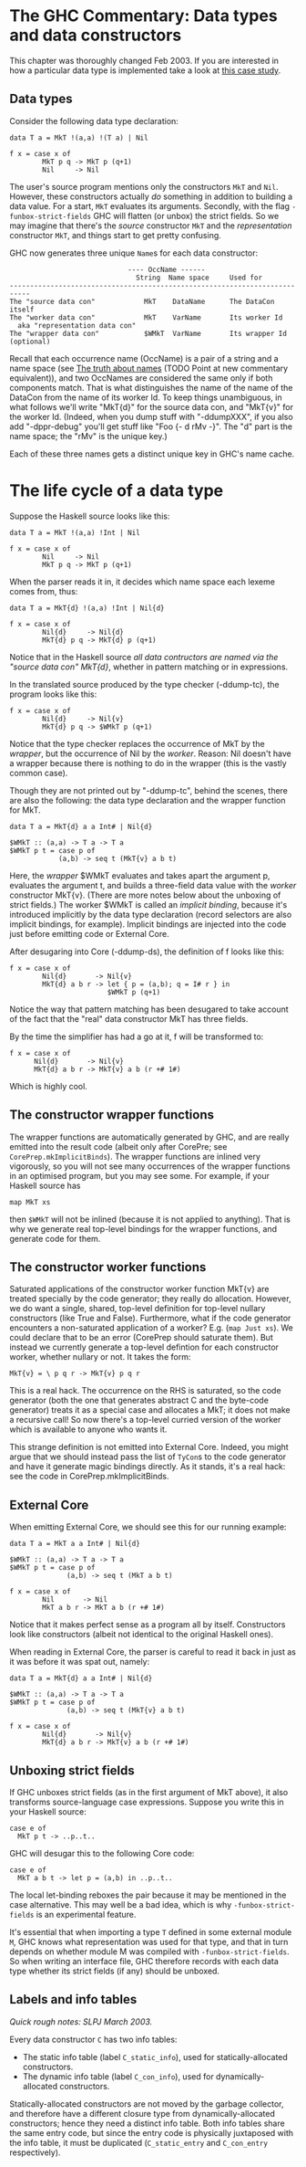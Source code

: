 # The GHC Commentary: Data types and data constructors



This chapter was thoroughly changed Feb 2003. If you are interested in how a particular data type is implemented take a look at [this case study](commentary/compiler/case-studies/bool).


## Data types



Consider the following data type declaration:


```wiki
data T a = MkT !(a,a) !(T a) | Nil

f x = case x of
        MkT p q -> MkT p (q+1)
        Nil     -> Nil
```


The user's source program mentions only the constructors `MkT` and `Nil`. However, these constructors actually *do* something in addition to building a data value. For a start, `MkT` evaluates its arguments. Secondly, with the flag `-funbox-strict-fields` GHC will flatten (or unbox) the strict fields. So we may imagine that there's the *source* constructor `MkT` and the *representation* constructor `MkT`, and things start to get pretty confusing.



GHC now generates three unique `Name`s for each data constructor:


```wiki
                             ---- OccName ------
                               String  Name space     Used for
---------------------------------------------------------------------------
The "source data con"            MkT    DataName      The DataCon itself
The "worker data con"            MkT    VarName       Its worker Id
  aka "representation data con"
The "wrapper data con"           $WMkT  VarName       Its wrapper Id (optional)
```


Recall that each occurrence name (OccName) is a pair of a string and a name space (see [
The truth about names](http://darcs.haskell.org/ghc/docs/comm/the-beast/names.html) (TODO Point at new commentary equivalent)), and two OccNames are considered the same only if both components match. That is what distinguishes the name of the name of the DataCon from the name of its worker Id. To keep things unambiguous, in what follows we'll write "MkT{d}" for the source data con, and "MkT{v}" for the worker Id. (Indeed, when you dump stuff with "-ddumpXXX", if you also add "-dppr-debug" you'll get stuff like "Foo {- d rMv -}". The "d" part is the name space; the "rMv" is the unique key.)



Each of these three names gets a distinct unique key in GHC's name cache.


# The life cycle of a data type



Suppose the Haskell source looks like this:


```wiki
data T a = MkT !(a,a) !Int | Nil

f x = case x of
        Nil     -> Nil
        MkT p q -> MkT p (q+1)
```


When the parser reads it in, it decides which name space each lexeme comes from, thus:


```wiki
data T a = MkT{d} !(a,a) !Int | Nil{d}

f x = case x of
        Nil{d}     -> Nil{d}
        MkT{d} p q -> MkT{d} p (q+1)
```


Notice that in the Haskell source *all data contructors are named via the "source data con" MkT{d}*, whether in pattern matching or in expressions.



In the translated source produced by the type checker (-ddump-tc), the program looks like this:


```wiki
f x = case x of
        Nil{d}     -> Nil{v}
        MkT{d} p q -> $WMkT p (q+1)
```


Notice that the type checker replaces the occurrence of MkT by the *wrapper*, but the occurrence of Nil by the *worker*. Reason: Nil doesn't have a wrapper because there is nothing to do in the wrapper (this is the vastly common case).



Though they are not printed out by "-ddump-tc", behind the scenes, there are also the following: the data type declaration and the wrapper function for MkT.


```wiki
data T a = MkT{d} a a Int# | Nil{d}
 
$WMkT :: (a,a) -> T a -> T a
$WMkT p t = case p of 
            (a,b) -> seq t (MkT{v} a b t)
```


Here, the *wrapper* $WMkT evaluates and takes apart the argument p, evaluates the argument t, and builds a three-field data value with the *worker* constructor MkT{v}. (There are more notes below about the unboxing of strict fields.) The worker $WMkT is called an *implicit binding*, because it's introduced implicitly by the data type declaration (record selectors are also implicit bindings, for example). Implicit bindings are injected into the code just before emitting code or External Core.



After desugaring into Core (-ddump-ds), the definition of f looks like this:


```wiki
f x = case x of
        Nil{d}       -> Nil{v}
        MkT{d} a b r -> let { p = (a,b); q = I# r } in 
                        $WMkT p (q+1)
```


Notice the way that pattern matching has been desugared to take account of the fact that the "real" data constructor MkT has three fields.



By the time the simplifier has had a go at it, f will be transformed to:


```wiki
f x = case x of
      Nil{d}       -> Nil{v}
      MkT{d} a b r -> MkT{v} a b (r +# 1#)
```


Which is highly cool.


## The constructor wrapper functions



The wrapper functions are automatically generated by GHC, and are really emitted into the result code (albeit only after CorePre; see `CorePrep.mkImplicitBinds`). The wrapper functions are inlined very vigorously, so you will not see many occurrences of the wrapper functions in an optimised program, but you may see some. For example, if your Haskell source has


```wiki
map MkT xs
```


then `$WMkT` will not be inlined (because it is not applied to anything). That is why we generate real top-level bindings for the wrapper functions, and generate code for them.


## The constructor worker functions



Saturated applications of the constructor worker function MkT{v} are treated specially by the code generator; they really do allocation. However, we do want a single, shared, top-level definition for top-level nullary constructors (like True and False). Furthermore, what if the code generator encounters a non-saturated application of a worker? E.g. (`map Just xs`). We could declare that to be an error (CorePrep should saturate them). But instead we currently generate a top-level defintion for each constructor worker, whether nullary or not. It takes the form:


```wiki
MkT{v} = \ p q r -> MkT{v} p q r
```


This is a real hack. The occurrence on the RHS is saturated, so the code generator (both the one that generates abstract C and the byte-code generator) treats it as a special case and allocates a MkT; it does not make a recursive call! So now there's a top-level curried version of the worker which is available to anyone who wants it.



This strange definition is not emitted into External Core. Indeed, you might argue that we should instead pass the list of `TyCon`s to the code generator and have it generate magic bindings directly. As it stands, it's a real hack: see the code in CorePrep.mkImplicitBinds.


## External Core



When emitting External Core, we should see this for our running example:


```wiki
data T a = MkT a a Int# | Nil{d}
 
$WMkT :: (a,a) -> T a -> T a
$WMkT p t = case p of 
              (a,b) -> seq t (MkT a b t)

f x = case x of
        Nil       -> Nil
        MkT a b r -> MkT a b (r +# 1#)
```


Notice that it makes perfect sense as a program all by itself. Constructors look like constructors (albeit not identical to the original Haskell ones).



When reading in External Core, the parser is careful to read it back in just as it was before it was spat out, namely:


```wiki
data T a = MkT{d} a a Int# | Nil{d}
 
$WMkT :: (a,a) -> T a -> T a
$WMkT p t = case p of 
              (a,b) -> seq t (MkT{v} a b t)

f x = case x of
        Nil{d}       -> Nil{v}
        MkT{d} a b r -> MkT{v} a b (r +# 1#)
```

## Unboxing strict fields



If GHC unboxes strict fields (as in the first argument of MkT above), it also transforms source-language case expressions. Suppose you write this in your Haskell source:


```wiki
case e of 
  MkT p t -> ..p..t..
```


GHC will desugar this to the following Core code:


```wiki
case e of
  MkT a b t -> let p = (a,b) in ..p..t..
```


The local let-binding reboxes the pair because it may be mentioned in the case alternative. This may well be a bad idea, which is why `-funbox-strict-fields` is an experimental feature.



It's essential that when importing a type `T` defined in some external module `M`, GHC knows what representation was used for that type, and that in turn depends on whether module M was compiled with `-funbox-strict-fields`. So when writing an interface file, GHC therefore records with each data type whether its strict fields (if any) should be unboxed.


## Labels and info tables



*Quick rough notes: SLPJ March 2003.*



Every data constructor `C` has two info tables:


- The static info table (label `C_static_info`), used for statically-allocated constructors.
- The dynamic info table (label `C_con_info`), used for dynamically-allocated constructors. 


Statically-allocated constructors are not moved by the garbage collector, and therefore have a different closure type from dynamically-allocated constructors; hence they need a distinct info table. Both info tables share the same entry code, but since the entry code is physically juxtaposed with the info table, it must be duplicated (`C_static_entry` and `C_con_entry` respectively).


